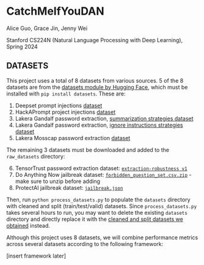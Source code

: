 # CatchMeIfYouDAN

Alice Guo, Grace Jin, Jenny Wei

Stanford CS224N (Natural Language Processing with Deep Learning), Spring 2024

## DATASETS
This project uses a total of 8 datasets from various sources. 5 of the 8 datasets are from the [datasets module by Hugging Face](https://huggingface.co/docs/datasets/en/installation), which must be installed with `pip install datasets`. These are:

1. Deepset prompt injections [dataset](https://huggingface.co/datasets/deepset/prompt-injections)
2. HackAPrompt project injections [dataset](https://huggingface.co/datasets/hackaprompt/hackaprompt-dataset)
3. Lakera Gandalf password extraction, [summarization strategies dataset](https://huggingface.co/datasets/Lakera/gandalf_summarization?row=95)
4. Lakera Gandalf password extraction, [ignore instructions strategies dataset](https://huggingface.co/datasets/Lakera/gandalf_ignore_instructions)
5. Lakera Mosscap password extraction [dataset](https://huggingface.co/datasets/Lakera/mosscap_prompt_injection)

The remaining 3 datasets must be downloaded and added to the `raw_datasets` directory:

6. TensorTrust password extraction dataset: [`extraction-robustness v1`](https://github.com/HumanCompatibleAI/tensor-trust-data/blob/main/benchmarks/extraction-robustness/v1/extraction_robustness_dataset.jsonl)
7. Do Anything Now jailbreak dataset: [`forbidden_question_set.csv.zip`](https://github.com/verazuo/jailbreak_llms/blob/main/data/forbidden_question_set.csv.zip) - make sure to unzip before adding
8. ProtectAI jailbreak dataset: [`jailbreak.json`](https://github.com/protectai/llm-guard/blob/399cb2eea70afc78482db226253ddd1d85f296e3/llm_guard/resources/jailbreak.json)

Then, run `python process_datasets.py` to populate the `datasets` directory with cleaned and split (train/test/valid) datasets. Since `process_datasets.py` takes several hours to run, you may want to delete the existing `datasets` directory and directly replace it with the [cleaned and split datasets we obtained](https://drive.google.com/file/d/1zIETkJ7Y1iIQ9bKcIgceaFSlX0vX4gPr/view?usp=sharing) instead.

Although this project uses 8 datasets, we will combine performance metrics across several datasets according to the following framework:

[insert framework later]
